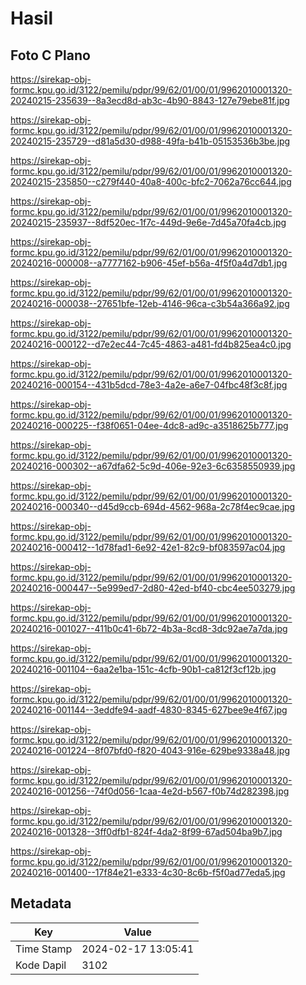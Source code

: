 # Hasil

## Foto C Plano

https://sirekap-obj-formc.kpu.go.id/3122/pemilu/pdpr/99/62/01/00/01/9962010001320-20240215-235639--8a3ecd8d-ab3c-4b90-8843-127e79ebe81f.jpg

https://sirekap-obj-formc.kpu.go.id/3122/pemilu/pdpr/99/62/01/00/01/9962010001320-20240215-235729--d81a5d30-d988-49fa-b41b-05153536b3be.jpg

https://sirekap-obj-formc.kpu.go.id/3122/pemilu/pdpr/99/62/01/00/01/9962010001320-20240215-235850--c279f440-40a8-400c-bfc2-7062a76cc644.jpg

https://sirekap-obj-formc.kpu.go.id/3122/pemilu/pdpr/99/62/01/00/01/9962010001320-20240215-235937--8df520ec-1f7c-449d-9e6e-7d45a70fa4cb.jpg

https://sirekap-obj-formc.kpu.go.id/3122/pemilu/pdpr/99/62/01/00/01/9962010001320-20240216-000008--a7777162-b906-45ef-b56a-4f5f0a4d7db1.jpg

https://sirekap-obj-formc.kpu.go.id/3122/pemilu/pdpr/99/62/01/00/01/9962010001320-20240216-000038--27651bfe-12eb-4146-96ca-c3b54a366a92.jpg

https://sirekap-obj-formc.kpu.go.id/3122/pemilu/pdpr/99/62/01/00/01/9962010001320-20240216-000122--d7e2ec44-7c45-4863-a481-fd4b825ea4c0.jpg

https://sirekap-obj-formc.kpu.go.id/3122/pemilu/pdpr/99/62/01/00/01/9962010001320-20240216-000154--431b5dcd-78e3-4a2e-a6e7-04fbc48f3c8f.jpg

https://sirekap-obj-formc.kpu.go.id/3122/pemilu/pdpr/99/62/01/00/01/9962010001320-20240216-000225--f38f0651-04ee-4dc8-ad9c-a3518625b777.jpg

https://sirekap-obj-formc.kpu.go.id/3122/pemilu/pdpr/99/62/01/00/01/9962010001320-20240216-000302--a67dfa62-5c9d-406e-92e3-6c6358550939.jpg

https://sirekap-obj-formc.kpu.go.id/3122/pemilu/pdpr/99/62/01/00/01/9962010001320-20240216-000340--d45d9ccb-694d-4562-968a-2c78f4ec9cae.jpg

https://sirekap-obj-formc.kpu.go.id/3122/pemilu/pdpr/99/62/01/00/01/9962010001320-20240216-000412--1d78fad1-6e92-42e1-82c9-bf083597ac04.jpg

https://sirekap-obj-formc.kpu.go.id/3122/pemilu/pdpr/99/62/01/00/01/9962010001320-20240216-000447--5e999ed7-2d80-42ed-bf40-cbc4ee503279.jpg

https://sirekap-obj-formc.kpu.go.id/3122/pemilu/pdpr/99/62/01/00/01/9962010001320-20240216-001027--411b0c41-6b72-4b3a-8cd8-3dc92ae7a7da.jpg

https://sirekap-obj-formc.kpu.go.id/3122/pemilu/pdpr/99/62/01/00/01/9962010001320-20240216-001104--6aa2e1ba-151c-4cfb-90b1-ca812f3cf12b.jpg

https://sirekap-obj-formc.kpu.go.id/3122/pemilu/pdpr/99/62/01/00/01/9962010001320-20240216-001144--3eddfe94-aadf-4830-8345-627bee9e4f67.jpg

https://sirekap-obj-formc.kpu.go.id/3122/pemilu/pdpr/99/62/01/00/01/9962010001320-20240216-001224--8f07bfd0-f820-4043-916e-629be9338a48.jpg

https://sirekap-obj-formc.kpu.go.id/3122/pemilu/pdpr/99/62/01/00/01/9962010001320-20240216-001256--74f0d056-1caa-4e2d-b567-f0b74d282398.jpg

https://sirekap-obj-formc.kpu.go.id/3122/pemilu/pdpr/99/62/01/00/01/9962010001320-20240216-001328--3ff0dfb1-824f-4da2-8f99-67ad504ba9b7.jpg

https://sirekap-obj-formc.kpu.go.id/3122/pemilu/pdpr/99/62/01/00/01/9962010001320-20240216-001400--17f84e21-e333-4c30-8c6b-f5f0ad77eda5.jpg


## Metadata

| Key        | Value               |
| ---------- | ------------------- |
| Time Stamp | 2024-02-17 13:05:41 |
| Kode Dapil | 3102                |



